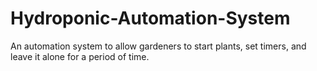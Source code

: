 # Hydroponic-Automation-System
An automation system to allow gardeners to start plants, set timers, and leave it alone for a period of time.  
